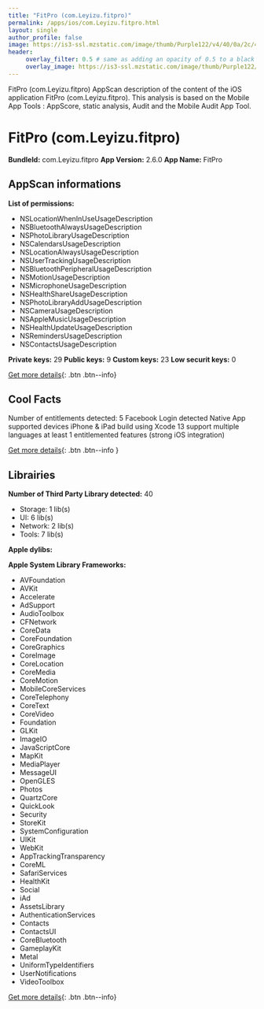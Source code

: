 ```yaml
---
title: "FitPro (com.Leyizu.fitpro)"
permalink: /apps/ios/com.Leyizu.fitpro.html
layout: single
author_profile: false
image: https://is3-ssl.mzstatic.com/image/thumb/Purple122/v4/40/0a/2c/400a2ced-876a-6d1c-0bfd-a5c319c68614/AppIcon-0-0-1x_U007emarketing-0-0-0-7-0-0-sRGB-0-0-0-GLES2_U002c0-512MB-85-220-0-0.png/512x512bb.jpg
header: 
     overlay_filter: 0.5 # same as adding an opacity of 0.5 to a black background
     overlay_image: https://is3-ssl.mzstatic.com/image/thumb/Purple122/v4/40/0a/2c/400a2ced-876a-6d1c-0bfd-a5c319c68614/AppIcon-0-0-1x_U007emarketing-0-0-0-7-0-0-sRGB-0-0-0-GLES2_U002c0-512MB-85-220-0-0.png/512x512bb.jpg
---
```

FitPro (com.Leyizu.fitpro) AppScan description of the content of the iOS application FitPro (com.Leyizu.fitpro). This analysis is based on the Mobile App Tools : AppScore, static analysis, Audit and the Mobile Audit App Tool.

# FitPro (com.Leyizu.fitpro)

**BundleId:** com.Leyizu.fitpro
**App Version:** 2.6.0
**App Name:** FitPro


## AppScan informations 

**List of permissions:** 
- NSLocationWhenInUseUsageDescription
- NSBluetoothAlwaysUsageDescription
- NSPhotoLibraryUsageDescription
- NSCalendarsUsageDescription
- NSLocationAlwaysUsageDescription
- NSUserTrackingUsageDescription
- NSBluetoothPeripheralUsageDescription
- NSMotionUsageDescription
- NSMicrophoneUsageDescription
- NSHealthShareUsageDescription
- NSPhotoLibraryAddUsageDescription
- NSCameraUsageDescription
- NSAppleMusicUsageDescription
- NSHealthUpdateUsageDescription
- NSRemindersUsageDescription
- NSContactsUsageDescription
  
  
**Private keys:** 29
**Public keys:** 9
**Custom keys:** 23
**Low securit keys:** 0
  
[Get more details](/pricing.html){: .btn .btn--info}

## Cool Facts

Number of entitlements detected: 5
Facebook Login detected
Native App
supported devices iPhone & iPad
build using Xcode 13
support multiple languages
at least 1 entitlemented features (strong iOS integration)
  
[Get more details](/pricing.html){: .btn .btn--info }

## Librairies 
**Number of Third Party Library detected:** 40
- Storage: 1 lib(s)
- UI: 6 lib(s)
- Network: 2 lib(s)
- Tools: 7 lib(s)


**Apple dylibs:**


**Apple System Library Frameworks:**
- AVFoundation
- AVKit
- Accelerate
- AdSupport
- AudioToolbox
- CFNetwork
- CoreData
- CoreFoundation
- CoreGraphics
- CoreImage
- CoreLocation
- CoreMedia
- CoreMotion
- MobileCoreServices
- CoreTelephony
- CoreText
- CoreVideo
- Foundation
- GLKit
- ImageIO
- JavaScriptCore
- MapKit
- MediaPlayer
- MessageUI
- OpenGLES
- Photos
- QuartzCore
- QuickLook
- Security
- StoreKit
- SystemConfiguration
- UIKit
- WebKit
- AppTrackingTransparency
- CoreML
- SafariServices
- HealthKit
- Social
- iAd
- AssetsLibrary
- AuthenticationServices
- Contacts
- ContactsUI
- CoreBluetooth
- GameplayKit
- Metal
- UniformTypeIdentifiers
- UserNotifications
- VideoToolbox


  
[Get more details](/pricing.html){: .btn .btn--info}

